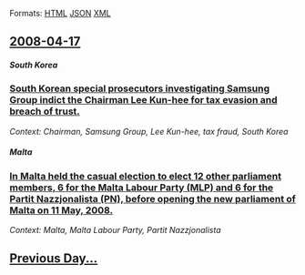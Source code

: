 
Formats: [HTML](2008/04/17/index.html)  [JSON](2008/04/17/index.json)  [XML](2008/04/17/index.xml)  

## [2008-04-17](/news/2008/04/17/index.md)

##### South Korea
### [ South Korean special prosecutors investigating Samsung Group indict the Chairman Lee Kun-hee for tax evasion and breach of trust. ](/news/2008/04/17/south-korean-special-prosecutors-investigating-samsung-group-indict-the-chairman-lee-kun-hee-for-tax-evasion-and-breach-of-trust.md)
_Context: Chairman, Samsung Group, Lee Kun-hee, tax fraud, South Korea_

##### Malta
### [ In Malta held the casual election to elect 12 other parliament members, 6 for the Malta Labour Party (MLP) and 6 for the Partit Nazzjonalista (PN), before opening the new parliament of Malta on 11 May, 2008. ](/news/2008/04/17/in-malta-held-the-casual-election-to-elect-12-other-parliament-members-6-for-the-malta-labour-party-mlp-and-6-for-the-partit-nazzjonalis.md)
_Context: Malta, Malta Labour Party, Partit Nazzjonalista_

## [Previous Day...](/news/2008/04/16/index.md)

